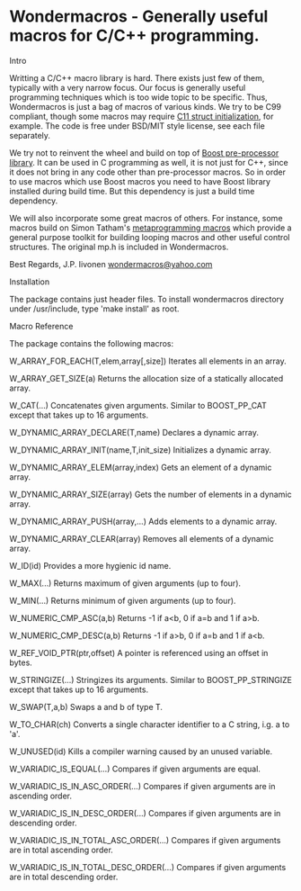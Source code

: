 # Wondermacros - Generally useful macros for C/C++ programming.

Intro

Writting a C/C++ macro library is hard. There exists just few of them,
typically with a very narrow focus. Our focus is generally useful
programming techniques which is too wide topic to be specific. Thus,
Wondermacros is just a bag of macros of various kinds. We try to be
C99 compliant, though some macros may require [C11 struct initialization](https://en.cppreference.com/w/c/language/struct_initialization),
for example. The code is free under BSD/MIT style license, see each
file separately.

We try not to reinvent the wheel and build on top of [Boost pre-processor
library](https://www.boost.org/doc/libs/1_67_0/libs/preprocessor/doc/index.html).
It can be used in C programming as well, it is not just for
C++, since it does not bring in any code other than pre-processor macros.
So in order to use macros which use Boost macros you need to have Boost
library installed during build time. But this dependency is just a build
time dependency.

We will also incorporate some great macros of others. For instance, some
macros build on Simon Tatham's [metaprogramming macros](https://www.chiark.greenend.org.uk/~sgtatham/mp/)
which provide a general purpose toolkit for building looping macros and other useful
control structures. The original mp.h is included in Wondermacros.

Best Regards,
J.P. Iivonen <wondermacros@yahoo.com>


Installation

The package contains just header files. To install wondermacros directory
under /usr/include, type 'make install' as root.


Macro Reference


The package contains the following macros:

W_ARRAY_FOR_EACH(T,elem,array[,size])
    Iterates all elements in an array.

W_ARRAY_GET_SIZE(a)
    Returns the allocation size of a statically allocated array.

W_CAT(...)
    Concatenates given arguments. Similar to BOOST_PP_CAT except that takes up to 16 arguments.

W_DYNAMIC_ARRAY_DECLARE(T,name)
    Declares a dynamic array.

W_DYNAMIC_ARRAY_INIT(name,T,init_size)
    Initializes a dynamic array.

W_DYNAMIC_ARRAY_ELEM(array,index)
    Gets an element of a dynamic array.

W_DYNAMIC_ARRAY_SIZE(array)
    Gets the number of elements in a dynamic array.

W_DYNAMIC_ARRAY_PUSH(array,...)
    Adds elements to a dynamic array.

W_DYNAMIC_ARRAY_CLEAR(array)
    Removes all elements of a dynamic array.

W_ID(id)
    Provides a more hygienic id name.

W_MAX(...)
    Returns maximum of given arguments (up to four).

W_MIN(...)
    Returns minimum of given arguments (up to four).

W_NUMERIC_CMP_ASC(a,b)
    Returns -1 if a<b, 0 if a=b and 1 if a>b.

W_NUMERIC_CMP_DESC(a,b)
    Returns -1 if a>b, 0 if a=b and 1 if a<b.

W_REF_VOID_PTR(ptr,offset)
    A pointer is referenced using an offset in bytes.

W_STRINGIZE(...)
    Stringizes its arguments. Similar to BOOST_PP_STRINGIZE except that takes up to 16 arguments.

W_SWAP(T,a,b)
    Swaps a and b of type T.

W_TO_CHAR(ch)
    Converts a single character identifier to a C string, i.g. a to 'a'.

W_UNUSED(id)
    Kills a compiler warning caused by an unused variable.

W_VARIADIC_IS_EQUAL(...)
    Compares if given arguments are equal.

W_VARIADIC_IS_IN_ASC_ORDER(...)
    Compares if given arguments are in ascending order.

W_VARIADIC_IS_IN_DESC_ORDER(...)
    Compares if given arguments are in descending order.

W_VARIADIC_IS_IN_TOTAL_ASC_ORDER(...)
    Compares if given arguments are in total ascending order.

W_VARIADIC_IS_IN_TOTAL_DESC_ORDER(...)
    Compares if given arguments are in total descending order.
